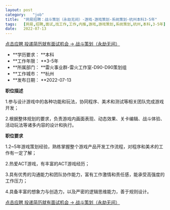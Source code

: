 ```yaml
---
layout:	post
category:	"job"
title:	"网易招聘：战斗策划（永劫无间）-游戏-游戏策划-系统策划-杭州本科3-5年"
tags:	[网易,招聘,面试,找工作,工作,内推,游戏,游戏策划,系统策划,杭州,本科,3-5年]
date:	2022-07-13
---
```


[点击应聘 投递简历就有面试机会 ->  战斗策划（永劫无间）](http://mobile.bole.netease.com/bole/boleDetail?id=13875&employeeId=346f03c3cda5f04c&key=all)



- **学历要求： **本科
- **工作年限： **3-5年
- **所属部门： **雷火事业群-雷火工作室-D90-D90策划组
- **工作城市： **杭州
- **发布日期： **2022-07-13



**职位描述**

1.参与设计游戏中的各种功能和玩法，协同程序、美术和测试等相关团队完成游戏开发；

2.根据整体规划的要求，负责游戏内画面表现、动态效果、关卡编辑、战斗体验、活动玩法等诸多内容的设计和执行。



**职位要求**

1.2~5年游戏策划经验，熟练掌握整个游戏产品开发工作流程，对程序和美术的工作有一定了解；

2.热爱ACT游戏，有丰富的ACT游戏经历；

3.具有优秀的沟通能力和团队协作能力，富有工作激情和责任感，能承受高强度的工作压力；

4.具备丰富的想象力与创造力，以及严密的逻辑思维能力，善于规则设计。



[点击应聘 投递简历就有面试机会 ->  战斗策划（永劫无间）](http://mobile.bole.netease.com/bole/boleDetail?id=13875&employeeId=346f03c3cda5f04c&key=all)